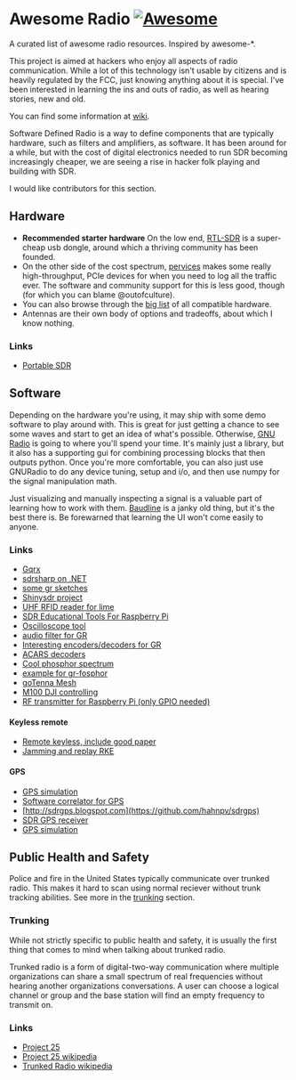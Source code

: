# Awesome Radio [![Awesome](https://cdn.rawgit.com/sindresorhus/awesome/d7305f38d29fed78fa85652e3a63e154dd8e8829/media/badge.svg)](https://github.com/sindresorhus/awesome)

A curated list of awesome radio resources. Inspired by awesome-*.

This project is aimed at hackers who enjoy all aspects of radio communication.
While a lot of this technology isn't usable by citizens and is heavily regulated
by the FCC, just knowing anything about it is special. I've been interested in
learning the ins and outs of radio, as well as hearing stories, new and old.

You can find some information at [wiki](../../wiki).

Software Defined Radio is a way to define components that are typically
hardware, such as filters and amplifiers, as software. It has been around for a
while, but with the cost of digital electronics needed to run SDR becoming
increasingly cheaper, we are seeing a rise in hacker folk playing and building
with SDR.

I would like contributors for this section.

## Hardware
* __Recommended starter hardware__ On the low end,
  [RTL-SDR](http://sdr.osmocom.org/trac/wiki/rtl-sdr) is a super-cheap usb
  dongle, around which a thriving community has been founded.
* On the other side of the cost spectrum, [pervices](http://www.pervices.com/)
  makes some really high-throughput, PCIe devices for when you need to log all
  the traffic ever. The software and community support for this is less good,
  though (for which you can blame @outofculture).
* You can also browse through the [big
  list](https://gnuradio.org/redmine/projects/gnuradio/wiki/Hardware) of all
  compatible hardware.
* Antennas are their own body of options and tradeoffs, about which I know
  nothing.
  
### Links
* [Portable SDR](http://hackaday.io/project/1538-PortableSDR)

## Software
Depending on the hardware you're using, it may ship with some demo software to
play around with. This is great for just getting a chance to see some waves and
start to get an idea of what's possible. Otherwise, [GNU
Radio](https://gnuradio.org/redmine/) is going to where you'll spend your time.
It's mainly just a library, but it also has a supporting gui for combining
processing blocks that then outputs python. Once you're more comfortable, you
can also just use GNURadio to do any device tuning, setup and i/o, and then use
numpy for the signal manipulation math.

Just visualizing and manually inspecting a signal is a valuable part of learning
how to work with them. [Baudline](http://www.baudline.com/) is a janky old
thing, but it's the best there is. Be forewarned that learning the UI won't come
easily to anyone.

### Links

* [Gqrx](http://gqrx.dk/)
* [sdrsharp on .NET](http://sdrsharp.com)
* [some gr sketches](https://github.com/evan-schaffer/GNURadioSDR)
* [Shinysdr project](https://github.com/kpreid/shinysdr)
* [UHF RFID reader for lime](https://github.com/DasSidG/limesdr_rfid)
* [SDR Educational Tools For Raspberry Pi](https://github.com/myriadrf/ScratchRadio)
* [Oscilloscope tool](https://github.com/analogdevicesinc/scopy)
* [audio filter for GR](https://github.com/ntoulasd/DSP)
* [Interesting encoders/decoders for GR](https://github.com/mberntsen/gnuradio-plugins)
* [ACARS decoders](https://github.com/mmmaaaxxx/SUPACARS)
* [Cool phosphor spectrum](http://osmocom.org/projects/sdr/wiki/fosphor)
* [example for gr-fosphor](https://github.com/g0hww/qtrfiq)
* [goTenna Mesh](https://github.com/argilo/gr-tenna)
* [M100 DJI controlling](https://github.com/sunytux/GnuRadio-DJI_channel)
* [RF transmitter for Raspberry Pi (only GPIO needed)](https://github.com/F5OEO/rpitx)


#### Keyless remote

* [Remote keyless, include good paper](https://github.com/tharina/RKE)
* [Jamming and replay RKE](https://github.com/darvarr/jamming-and-replay)

#### GPS

* [GPS simulation](https://github.com/emlyons2014/gps-sim)
* [Software correlator for GPS](https://github.com/psas/gps)
* [http://sdrgps.blogspot.com](https://github.com/hahnpv/sdrgps)
* [SDR GPS receiver](https://github.com/ajinkyagorad/GPSrx)
* [GPS simulation](https://github.com/ookk2011/GNSS-GPS-SDR)

## Public Health and Safety

Police and fire in the United States typically communicate over trunked radio.
This makes it hard to scan using normal reciever without trunk tracking
abilities. See more in the [trunking](#trunking) section.

### Trunking

While not strictly specific to public health and safety, it is usually the first
thing that comes to mind when talking about trunked radio.

Trunked radio is a form of digital-two-way communication where multiple
organizations can share a small spectrum of real frequencies without hearing
another organizations conversations. A user can choose a logical channel or
group and the base station will find an empty frequency to transmit on.

### Links

* [Project 25](http://www.project25.org/)
* [Project 25 wikipedia](http://en.wikipedia.org/wiki/Project_25)
* [Trunked Radio wikipedia](http://en.wikipedia.org/wiki/Trunked_radio_system)
